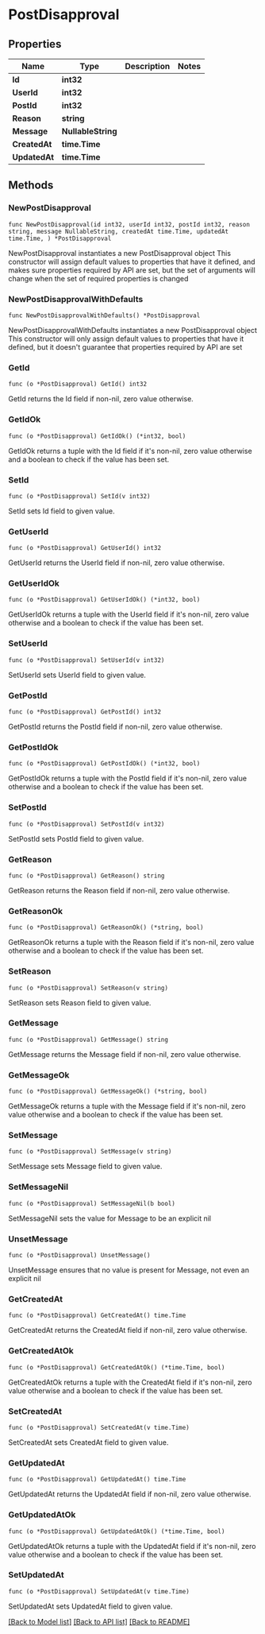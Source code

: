 # PostDisapproval

## Properties

Name | Type | Description | Notes
------------ | ------------- | ------------- | -------------
**Id** | **int32** |  | 
**UserId** | **int32** |  | 
**PostId** | **int32** |  | 
**Reason** | **string** |  | 
**Message** | **NullableString** |  | 
**CreatedAt** | **time.Time** |  | 
**UpdatedAt** | **time.Time** |  | 

## Methods

### NewPostDisapproval

`func NewPostDisapproval(id int32, userId int32, postId int32, reason string, message NullableString, createdAt time.Time, updatedAt time.Time, ) *PostDisapproval`

NewPostDisapproval instantiates a new PostDisapproval object
This constructor will assign default values to properties that have it defined,
and makes sure properties required by API are set, but the set of arguments
will change when the set of required properties is changed

### NewPostDisapprovalWithDefaults

`func NewPostDisapprovalWithDefaults() *PostDisapproval`

NewPostDisapprovalWithDefaults instantiates a new PostDisapproval object
This constructor will only assign default values to properties that have it defined,
but it doesn't guarantee that properties required by API are set

### GetId

`func (o *PostDisapproval) GetId() int32`

GetId returns the Id field if non-nil, zero value otherwise.

### GetIdOk

`func (o *PostDisapproval) GetIdOk() (*int32, bool)`

GetIdOk returns a tuple with the Id field if it's non-nil, zero value otherwise
and a boolean to check if the value has been set.

### SetId

`func (o *PostDisapproval) SetId(v int32)`

SetId sets Id field to given value.


### GetUserId

`func (o *PostDisapproval) GetUserId() int32`

GetUserId returns the UserId field if non-nil, zero value otherwise.

### GetUserIdOk

`func (o *PostDisapproval) GetUserIdOk() (*int32, bool)`

GetUserIdOk returns a tuple with the UserId field if it's non-nil, zero value otherwise
and a boolean to check if the value has been set.

### SetUserId

`func (o *PostDisapproval) SetUserId(v int32)`

SetUserId sets UserId field to given value.


### GetPostId

`func (o *PostDisapproval) GetPostId() int32`

GetPostId returns the PostId field if non-nil, zero value otherwise.

### GetPostIdOk

`func (o *PostDisapproval) GetPostIdOk() (*int32, bool)`

GetPostIdOk returns a tuple with the PostId field if it's non-nil, zero value otherwise
and a boolean to check if the value has been set.

### SetPostId

`func (o *PostDisapproval) SetPostId(v int32)`

SetPostId sets PostId field to given value.


### GetReason

`func (o *PostDisapproval) GetReason() string`

GetReason returns the Reason field if non-nil, zero value otherwise.

### GetReasonOk

`func (o *PostDisapproval) GetReasonOk() (*string, bool)`

GetReasonOk returns a tuple with the Reason field if it's non-nil, zero value otherwise
and a boolean to check if the value has been set.

### SetReason

`func (o *PostDisapproval) SetReason(v string)`

SetReason sets Reason field to given value.


### GetMessage

`func (o *PostDisapproval) GetMessage() string`

GetMessage returns the Message field if non-nil, zero value otherwise.

### GetMessageOk

`func (o *PostDisapproval) GetMessageOk() (*string, bool)`

GetMessageOk returns a tuple with the Message field if it's non-nil, zero value otherwise
and a boolean to check if the value has been set.

### SetMessage

`func (o *PostDisapproval) SetMessage(v string)`

SetMessage sets Message field to given value.


### SetMessageNil

`func (o *PostDisapproval) SetMessageNil(b bool)`

 SetMessageNil sets the value for Message to be an explicit nil

### UnsetMessage
`func (o *PostDisapproval) UnsetMessage()`

UnsetMessage ensures that no value is present for Message, not even an explicit nil
### GetCreatedAt

`func (o *PostDisapproval) GetCreatedAt() time.Time`

GetCreatedAt returns the CreatedAt field if non-nil, zero value otherwise.

### GetCreatedAtOk

`func (o *PostDisapproval) GetCreatedAtOk() (*time.Time, bool)`

GetCreatedAtOk returns a tuple with the CreatedAt field if it's non-nil, zero value otherwise
and a boolean to check if the value has been set.

### SetCreatedAt

`func (o *PostDisapproval) SetCreatedAt(v time.Time)`

SetCreatedAt sets CreatedAt field to given value.


### GetUpdatedAt

`func (o *PostDisapproval) GetUpdatedAt() time.Time`

GetUpdatedAt returns the UpdatedAt field if non-nil, zero value otherwise.

### GetUpdatedAtOk

`func (o *PostDisapproval) GetUpdatedAtOk() (*time.Time, bool)`

GetUpdatedAtOk returns a tuple with the UpdatedAt field if it's non-nil, zero value otherwise
and a boolean to check if the value has been set.

### SetUpdatedAt

`func (o *PostDisapproval) SetUpdatedAt(v time.Time)`

SetUpdatedAt sets UpdatedAt field to given value.



[[Back to Model list]](../README.md#documentation-for-models) [[Back to API list]](../README.md#documentation-for-api-endpoints) [[Back to README]](../README.md)


